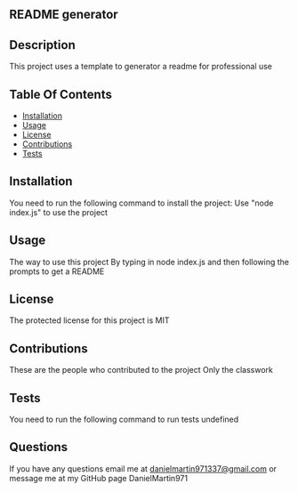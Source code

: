 
  ## README generator

  ## Description

  This project uses a template to generator a readme for professional use

  ## Table Of Contents
  - [Installation](#installation)
  - [Usage](#installation)
  - [License](#installation)
  - [Contributions](#installation)
  - [Tests](#installation)

  ## Installation

  You need to run the following command to install the project: Use "node index.js" to use the project

  ## Usage

  The way to use this project By typing in node index.js and then following the prompts to get a README

  ## License 

  The protected license for this project is MIT

  ## Contributions

  These are the people who contributed to the project Only the classwork 

  ## Tests

  You need to run the following command to run tests undefined

  ## Questions

  If you have any questions email me at danielmartin971337@gmail.com or message me at my GitHub page DanielMartin971

